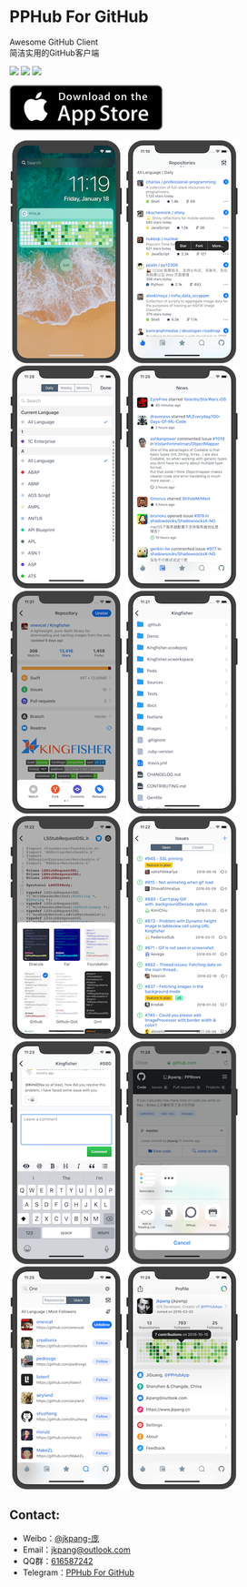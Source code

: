 # PPHub For GitHub
Awesome GitHub Client   
简洁实用的GitHub客户端

![](https://img.shields.io/itunes/v/1314212521.svg) ![](https://img.shields.io/badge/platform-iOS10+-orange.svg) [![](https://img.shields.io/badge/weibo-jkpang--%E5%BA%9E-red.svg)](http://weibo.com/jkpang)

[![App_Store](./Resource/Download_on_the_App_Store_135x40.svg)](https://itunes.apple.com/cn/app/PPHub%20For%20GitHub/id1314212521?mt=8)

[![](./Resource/iPhonex_s1.png)](./Resource/iPhonex_b1.png)
[![](./Resource/iPhonex_s2.png)](./Resource/iPhonex_b2.png)
[![](./Resource/iPhonex_s3.png)](./Resource/iPhonex_b3.png)
[![](./Resource/iPhonex_s4.png)](./Resource/iPhonex_b4.png)
[![](./Resource/iPhonex_s5.png)](./Resource/iPhonex_b5.png)
[![](./Resource/iPhonex_s6.png)](./Resource/iPhonex_b6.png)
[![](./Resource/iPhonex_s7.png)](./Resource/iPhonex_b7.png)
[![](./Resource/iPhonex_s8.png)](./Resource/iPhonex_b8.png)
[![](./Resource/iPhonex_s9.png)](./Resource/iPhonex_b9.png)
[![](./Resource/iPhonex_s10.png)](./Resource/iPhonex_b10.png)
[![](./Resource/iPhonex_s11.png)](./Resource/iPhonex_b11.png)
[![](./Resource/iPhonex_s12.png)](./Resource/iPhonex_b12.png)

## Contact:
* Weibo：[@jkpang-庞](http://weibo.com/jkpang)
* Email：jkpang@outlook.com
* QQ群：[616587242](//shang.qq.com/wpa/qunwpa?idkey=09ad66f2a7ede31f3867b7dd39fde2ca80ae6c1269ab1841e79ed72812850cf3) 
* Telegram：[PPHub For GitHub](https://t.me/joinchat/Jn89QxI2MWt9hgTLQQW2Gg)



